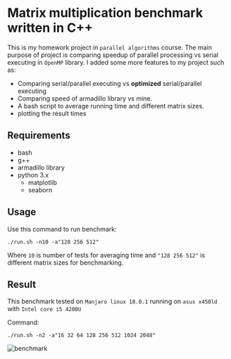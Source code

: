 # Matrix multiplication benchmark written in C++

This is my homework project in `parallel algorithms` course. The main purpose of project is comparing speedup of parallel processing vs serial executing in `OpenMP`  library. I added some  more features to my project such as:
 - Comparing serial/parallel executing vs **optimized** serial/parallel executing 
 - Comparing speed of armadillo library vs mine.
 - A bash script to average running time and different matrix sizes.
 - plotting the result times

## Requirements

- bash
- g++
- armadillo library
- python 3.x
	- matplotlib
	- seaborn


## Usage
Use this command to run benchmark:

    ./run.sh -n10 -a"128 256 512"
 
 Where `10` is number of tests for averaging time and `"128 256 512"` is different matrix sizes for benchmarking. 

## Result

This benchmark tested on `Manjaro linux 18.0.1` running on `asus x450ld` with `Intel core i5 4200U`

Command:

    ./run.sh -n2 -a"16 32 64 128 256 512 1024 2048"

![benchmark](http://uupload.ir/files/gzkc_figure_1.png)

 

